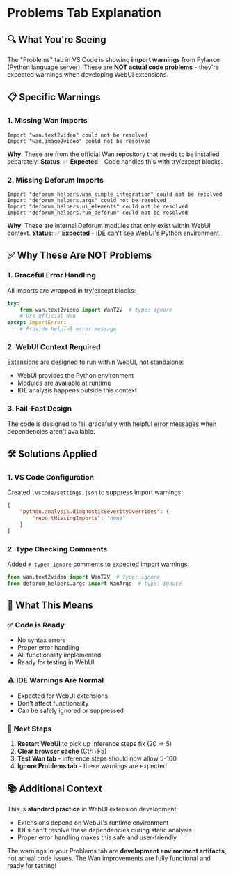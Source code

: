 # Problems Tab Explanation

## 🔍 What You're Seeing

The "Problems" tab in VS Code is showing **import warnings** from Pylance (Python language server). These are **NOT actual code problems** - they're expected warnings when developing WebUI extensions.

## 📋 Specific Warnings

### 1. Missing Wan Imports
```
Import "wan.text2video" could not be resolved
Import "wan.image2video" could not be resolved
```
**Why**: These are from the official Wan repository that needs to be installed separately.
**Status**: ✅ **Expected** - Code handles this with try/except blocks.

### 2. Missing Deforum Imports  
```
Import "deforum_helpers.wan_simple_integration" could not be resolved
Import "deforum_helpers.args" could not be resolved
Import "deforum_helpers.ui_elements" could not be resolved
Import "deforum_helpers.run_deforum" could not be resolved
```
**Why**: These are internal Deforum modules that only exist within WebUI context.
**Status**: ✅ **Expected** - IDE can't see WebUI's Python environment.

## ✅ Why These Are NOT Problems

### 1. **Graceful Error Handling**
All imports are wrapped in try/except blocks:
```python
try:
    from wan.text2video import WanT2V  # type: ignore
    # Use official Wan
except ImportError:
    # Provide helpful error message
```

### 2. **WebUI Context Required**
Extensions are designed to run within WebUI, not standalone:
- WebUI provides the Python environment
- Modules are available at runtime
- IDE analysis happens outside this context

### 3. **Fail-Fast Design**
The code is designed to fail gracefully with helpful error messages when dependencies aren't available.

## 🛠️ Solutions Applied

### 1. **VS Code Configuration**
Created `.vscode/settings.json` to suppress import warnings:
```json
{
    "python.analysis.diagnosticSeverityOverrides": {
        "reportMissingImports": "none"
    }
}
```

### 2. **Type Checking Comments**
Added `# type: ignore` comments to expected import warnings:
```python
from wan.text2video import WanT2V  # type: ignore
from deforum_helpers.args import WanArgs  # type: ignore
```

## 🎯 What This Means

### ✅ **Code is Ready**
- No syntax errors
- Proper error handling
- All functionality implemented
- Ready for testing in WebUI

### ⚠️ **IDE Warnings Are Normal**
- Expected for WebUI extensions
- Don't affect functionality
- Can be safely ignored or suppressed

### 🚀 **Next Steps**
1. **Restart WebUI** to pick up inference steps fix (20 → 5)
2. **Clear browser cache** (Ctrl+F5)
3. **Test Wan tab** - inference steps should now allow 5-100
4. **Ignore Problems tab** - these warnings are expected

## 📚 Additional Context

This is **standard practice** in WebUI extension development:
- Extensions depend on WebUI's runtime environment
- IDEs can't resolve these dependencies during static analysis
- Proper error handling makes this safe and user-friendly

The warnings in your Problems tab are **development environment artifacts**, not actual code issues. The Wan improvements are fully functional and ready for testing! 